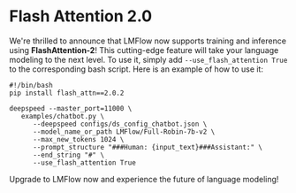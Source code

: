 # Flash Attention 2.0
We're thrilled to announce that LMFlow now supports training and inference using **FlashAttention-2**! This cutting-edge feature will take your language modeling to the next level. To use it, simply add ``` --use_flash_attention True ``` to the corresponding bash script.
Here is an example of how to use it:
```
#!/bin/bash
pip install flash_attn==2.0.2

deepspeed --master_port=11000 \
   examples/chatbot.py \                           
      --deepspeed configs/ds_config_chatbot.json \                              
      --model_name_or_path LMFlow/Full-Robin-7b-v2 \                                                     
      --max_new_tokens 1024 \
      --prompt_structure "###Human: {input_text}###Assistant:" \
      --end_string "#" \
      --use_flash_attention True
```

Upgrade to LMFlow now and experience the future of language modeling!
